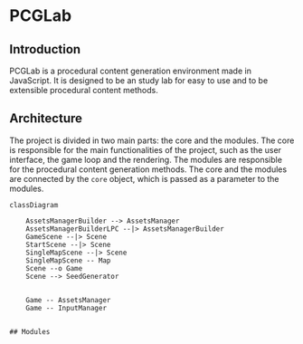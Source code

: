# PCGLab

## Introduction
PCGLab is a procedural content generation environment made in JavaScript. It is designed to be an study lab for easy to use and to be extensible procedural content methods.

## Architecture

The project is divided in two main parts: the core and the modules. The core is responsible for the main functionalities of the project, such as the user interface, the game loop and the rendering. The modules are responsible for the procedural content generation methods. The core and the modules are connected by the `core` object, which is passed as a parameter to the modules.

```mermaid
classDiagram
    
    AssetsManagerBuilder --> AssetsManager
    AssetsManagerBuilderLPC --|> AssetsManagerBuilder
    GameScene --|> Scene
    StartScene --|> Scene
    SingleMapScene --|> Scene
    SingleMapScene -- Map
    Scene --o Game
    Scene --> SeedGenerator

    
    Game -- AssetsManager
    Game -- InputManager
```

```

## Modules


